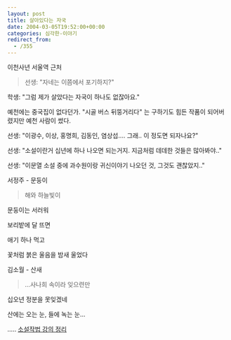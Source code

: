 ```yaml
---
layout: post
title: 살아있다는 자국
date: 2004-03-05T19:52:00+00:00
categories: 심각한-이야기
redirect_from:
  - /355
---
```


이천사년 서울역 근처

> 선생: "자네는 이쯤에서 포기하지?"

학생: "그럼 제가 살았다는 자국이 하나도 없잖아요."

예천에는 중국집이 없다던가. "시골 버스 뒤뚱거리다" 는 구하기도 힘든 작품이 되어버렸지만 예천 사람이 썼다.

선생: "이광수, 이상, 홍명희, 김동인, 염상섭.... 그래.. 이 정도면 되자나요?"

선생: "소설이란거 십년에 하나 나오면 되는거지. 지금처럼 데데한 것들은 많아봐야.."

선생: "이문열 소설 중에 과수원이랑 귀신이야기 나오던 것, 그것도 괜찮았지.."

서정주 - 문둥이

> 해와 하늘빛이

문둥이는 서러워

보리밭에 달 뜨면

애기 하나 먹고

꽃처럼 붉은 울음을 밤새 울었다

김소월 - 산새

> ...사나희 속이라 잊으련만

십오년 정분을 못잊겠네

산에는 오는 눈, 들에 녹는 눈...

..... <a href="http://jinto.pe.kr/wiki/작법/040306">소설작법 강의 정리</a>
<div id=comments>
</div>
